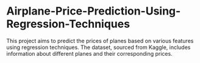 # Airplane-Price-Prediction-Using-Regression-Techniques
This project aims to predict the prices of planes based on various features using regression techniques. The dataset, sourced from Kaggle, includes information about different planes and their corresponding prices.
